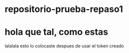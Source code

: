 # repositorio-prueba-repaso1
# hola que tal, como estas
lalalala
esto lo colocaste despues de usar el token creado
